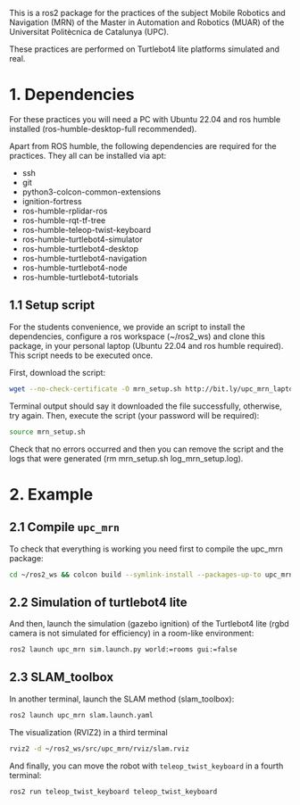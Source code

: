This is a ros2 package for the practices of the subject Mobile Robotics and Navigation (MRN) of the Master in Automation and Robotics (MUAR) of the Universitat Politècnica de Catalunya (UPC).

These practices are performed on Turtlebot4 lite platforms simulated and real.

# 1. Dependencies

For these practices you will need a PC with Ubuntu 22.04 and ros humble installed (ros-humble-desktop-full recommended).

Apart from ROS humble, the following dependencies are required for the practices. They all can be installed via apt:
- ssh
- git
- python3-colcon-common-extensions
- ignition-fortress
- ros-humble-rplidar-ros 
- ros-humble-rqt-tf-tree
- ros-humble-teleop-twist-keyboard
- ros-humble-turtlebot4-simulator 
- ros-humble-turtlebot4-desktop 
- ros-humble-turtlebot4-navigation 
- ros-humble-turtlebot4-node 
- ros-humble-turtlebot4-tutorials

## 1.1 Setup script

For the students convenience, we provide an script to install the dependencies, configure a ros workspace (~/ros2_ws) and clone this package, in your personal laptop (Ubuntu 22.04 and ros humble required).
This script needs to be executed once. 

First, download the script:

```bash
wget --no-check-certificate -O mrn_setup.sh http://bit.ly/upc_mrn_laptop
```

Terminal output should say it downloaded the file successfully, otherwise, try again. 
Then, execute the script (your password will be required):

```bash
source mrn_setup.sh
```

Check that no errors occurred and then you can remove the script and the logs that were generated (rm mrn_setup.sh log_mrn_setup.log).

# 2. Example

## 2.1 Compile `upc_mrn`

To check that everything is working you need first to compile the upc_mrn package:

```bash
cd ~/ros2_ws && colcon build --symlink-install --packages-up-to upc_mrn
```

## 2.2 Simulation of turtlebot4 lite

And then, launch the simulation (gazebo ignition) of the Turtlebot4 lite (rgbd camera is not simulated for efficiency) in a room-like environment:

```bash
ros2 launch upc_mrn sim.launch.py world:=rooms gui:=false
```

## 2.3 SLAM_toolbox

In another terminal, launch the SLAM method (slam_toolbox):

```bash
ros2 launch upc_mrn slam.launch.yaml
```

The visualization (RVIZ2) in a third terminal

```bash
rviz2 -d ~/ros2_ws/src/upc_mrn/rviz/slam.rviz
```

And finally, you can move the robot with `teleop_twist_keyboard` in a fourth terminal:

```bash
ros2 run teleop_twist_keyboard teleop_twist_keyboard
```

